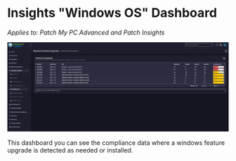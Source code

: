 # Insights "Windows OS" Dashboard

_Applies to: Patch My PC Advanced and Patch Insights_

![](/_images/image-(307).png "")

This dashboard you can see the compliance data where a windows feature upgrade is detected as needed or installed.
